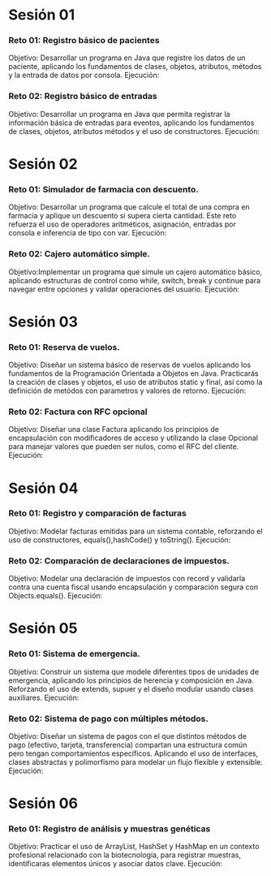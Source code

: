 # Sesión 01
### Reto 01: Registro básico de pacientes
Objetivo: Desarrollar un programa en Java que registre los datos de un paciente, aplicando los fundamentos de clases, objetos, atributos, métodos y la entrada de datos por consola.
Ejecución:
### Reto 02: Registro básico de entradas
Objetivo: Desarrollar un programa en Java que permita registrar la información básica de entradas para eventos, aplicando los fundamentos de clases, objetos, atributos métodos y el uso de constructores. 
Ejecución:

# Sesión 02
### Reto 01: Simulador de farmacia con descuento.
Objetivo: Desarrollar un programa que calcule el total de una compra en farmacia y aplique un descuento si supera cierta cantidad. Este reto refuerza el uso de operadores aritméticos, asignación, entradas por consola e inferencia de tipo con var.
Ejecución:
### Reto 02: Cajero automático simple.
Objetivo:Implementar un programa que simule un cajero automático básico, aplicando estructuras de control como while, switch, break y continue para navegar entre opciones y validar operaciones del usuario.
Ejecución:

# Sesión 03
### Reto 01: Reserva de vuelos.
Objetivo: Diseñar un sistema básico de reservas de vuelos aplicando los fundamentos de la Programación Orientada a Objetos en Java. Practicarás la creación de clases y objetos, el uso de atributos static y final, así como la definición de metódos con parametros y valores de retorno. 
Ejecución:
### Reto 02: Factura con RFC opcional
Objetivo: Diseñar una clase Factura aplicando los principios de encapsulación con modificadores de acceso y utilizando la clase Opcional para manejar valores que pueden ser nulos, como el RFC del cliente.
Ejecución:

# Sesión 04
### Reto 01: Registro y comparación de facturas
Objetivo: Modelar facturas emitidas para un sistema contable, reforzando el uso de constructores, equals(),hashCode() y toString().
Ejecución:
### Reto 02: Comparación de declaraciones de impuestos.
Objetivo: Modelar una declaración de impuestos con record y validarla contra una cuenta fiscal usando encapsulación y comparación segura con Objects.equals().
Ejecución:

# Sesión 05
### Reto 01: Sistema de emergencia.
Objetivo: Construir un sistema que modele diferentes tipos de unidades de emergencia, aplicando los principios de herencia y composición en Java. Reforzando el uso de extends, supuer y el diseño modular usando clases auxiliares. 
Ejecución:
### Reto 02: Sistema de pago con múltiples métodos.
Objetivo: Diseñar un sistema de pagos con el que distintos métodos de pago (efectivo, tarjeta, transferencia) compartan una estructura común pero tengan comportamientos específicos. Aplicando el uso de interfaces, clases abstractas y polimorfismo para modelar un flujo flexible y extensible.
Ejecución:

# Sesión 06
### Reto 01: Registro de análisis y muestras genéticas
Objetivo: Practicar el uso de ArrayList, HashSet y HashMap en un contexto profesional relacionado con la biotecnología, para registrar muestras, identificaras elementos únicos y asociar datos clave. 
Ejecución:
